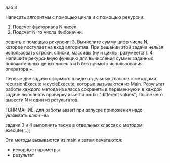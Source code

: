 лаб 3

Написать алгоритмы с помощью цикла и с помощью рекурсии:

1. Подсчет факториала N чисел.
2. Подсчет N-го числа Фибоначчи.

решить с помощью рекурсии:
3. Вычислите сумму цифр числа N, которое поступает на вход алгоритма. 
При решении этой задачи нельзя использовать строки, списки, массивы (ну и циклы, разумеется).
4. Напишите рекурсивную функцию для вычисления суммы заданных положительных 
целых чисел a и b без прямого использования оператора +.


Первые две задачи оформить в виде отдельных классов 
с методами recursionExecute и cycleExecute, которые вызываются из Main.
Результат работы каждого метода из класса сохранять в переменную и в каждой задаче выполнять проверку
assert a == b : "different values";
После чего вывести N и один из результатов.

! ВНИМАНИЕ, для работы assert при запуске приложения надо указывать ключ -ea

задачи 3 и 4 выполнить также в отдельных классах с методом execute(...);

Эти методы вызываются из main и затем печатаются:
- исходные параметры
- результат